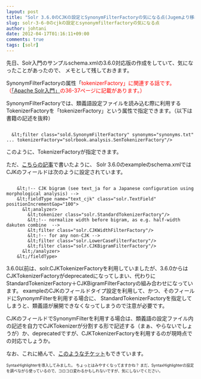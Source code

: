 ```yaml
---
layout: post
title: "Solr 3.6.0のCJKの設定とSynonymFilterFactoryの気になる点(Jugemより移植)"
slug: solr-3-6-0のcjkの設定とsynonymfilterfactoryの気になる点
author: johtani
date: 2012-04-17T01:16:11+09:00
comments: true
tags: [solr]
---
```

先日、Solr入門のサンプルschema.xmlの3.6.0対応版の作成をしていて、気になったことがあったので、
メモとして残しておきます。

SynonymFilterFactoryの属性「<span style="color:#FF0000">tokenizerFactory」に関連する話です。
（[「Apache Solr入門」](http://www.amazon.co.jp/exec/obidos/ASIN/4774141755/johtani-22/ref=nosim/)の36-37ページに記載があります。）


SynonymFilterFactoryでは、類義語設定ファイルを読み込む際に利用するTokenizerFactoryを「tokenizerFactory」という属性で指定できます。（以下は書籍の記述を抜粋）
```

  &lt;filter class="sold.SynonymFilterFactory" synonyms="synonyms.txt" ... tokenizerFactory="solrbook.analysis.SenTokenizerFactory"/>
```
このように、TokenizerFactoryが指定できます。

ただ、[こちらの記事](http://johtani.jugem.jp/?eid=76)で書いたように、
Solr 3.6.0のexampleのschema.xmlではCJKのフィールドは次のように設定されています。
```

    &lt;!-- CJK bigram (see text_ja for a Japanese configuration using morphological analysis) -->
    &lt;fieldType name="text_cjk" class="solr.TextField" positionIncrementGap="100">
      &lt;analyzer>
        &lt;tokenizer class="solr.StandardTokenizerFactory"/>
        &lt;!-- normalize width before bigram, as e.g. half-width dakuten combine  -->
        &lt;filter class="solr.CJKWidthFilterFactory"/>
        &lt;!-- for any non-CJK -->
        &lt;filter class="solr.LowerCaseFilterFactory"/>
        &lt;filter class="solr.CJKBigramFilterFactory"/>
      &lt;/analyzer>
    &lt;/fieldType>
```

3.6.0以前は、solr.CJKTokenizerFactoryを利用していましたが、3.6.0からはCJKTokenizerFactoryがdeprecatedになってしまい、代わりにStandardTokenizerFactory＋CJKBigramFilterFactoryの組み合わせになっています。
exampleのCJKのフィールドタイプ設定を利用して、かつ、そのフィールドにSynonymFilterを利用する場合に、
StandardTokenizerFactoryを指定してしまうと、類義語が展開できなくなってしまうので注意が必要です。

CJKのフィールドでSynonymFilterを利用する場合は、類義語の設定ファイル内の記述を自力でCJKTokenizerが分割する形で記述する（まぁ、やらないでしょうが）か、deprecatedですが、CJKTokenizerFactoryを利用するのが現時点での対応でしょうか。

なお、これに絡んで、[このようなチケット](https://issues.apache.org/jira/browse/SOLR-3359)もできています。


<span style="font-size:x-small;">SyntaxHighlighterを導入してみました。
<span style="font-size:x-small;">ちょっとはみやすくなってますかね？
<span style="font-size:x-small;">まだ、SyntaxHighlighterの設定を調べながら使っているので、コロコロ変わるかもしれないですが、気にしないでください。
